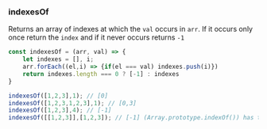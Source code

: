 ### indexesOf

Returns an array of indexes at which the `val` occurs in `arr`. If it occurs only once return the `index` and if it never occurs returns `-1`

``` js
const indexesOf = (arr, val) => {
    let indexes = [], i;
    arr.forEach((el,i) => {if(el === val) indexes.push(i)})
    return indexes.length === 0 ? [-1] : indexes
}
```
``` js
indexesOf([1,2,3],1); // [0]
indexesOf([1,2,3,1,2,3],1); // [0,3]
indexesOf([1,2,3],4); // [-1]
indexesOf([[1,2,3]],[1,2,3]); // [-1] (Array.prototype.indexOf()) has the same behaviour
```
